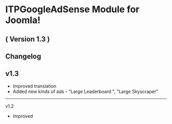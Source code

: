 ITPGoogleAdSense Module for Joomla!
==========================
( Version 1.3 )
--------------------------

Changelog
---------
v1.3
---------
* Improved translation
* Added new kinds of ads - "Large Leaderboard ", "Large Skyscraper" 


--------
v1.2
* Improved 